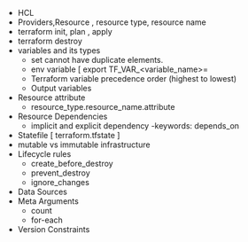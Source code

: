 - HCL
- Providers,Resource , resource type, resource name
- terraform init, plan , apply
- terraform destroy
- variables and its types
    - set cannot have duplicate elements.
    - env variable  [ export TF_VAR_<variable_name>=<value>
    - Terraform variable precedence order (highest to lowest)
    - Output variables
- Resource attribute
    - resource_type.resource_name.attribute
- Resource Dependencies
     - implicit and explicit dependency
     -keywords: depends_on
- Statefile [ terraform.tfstate ]
- mutable vs immutable infrastructure
- Lifecycle rules
    - create_before_destroy
    - prevent_destroy
    - ignore_changes
- Data Sources
- Meta Arguments
    - count
    - for-each
- Version Constraints
